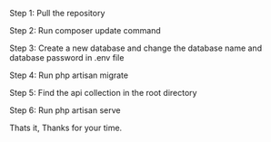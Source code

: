 Step 1: Pull the repository

Step 2: Run composer update command

Step 3: Create a new database and change the database name and database password in .env file

Step 4: Run php artisan migrate

Step 5: Find the api collection in the root directory

Step 6: Run php artisan serve

Thats it, Thanks for your time.